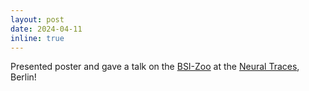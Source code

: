 ```yaml
---
layout: post
date: 2024-04-11
inline: true
---
```

Presented poster and gave a talk on the [BSI-Zoo](https://github.com/braindatalab/BSI-Zoo) at the [Neural Traces](https://neuraltraces2024.org/), Berlin!